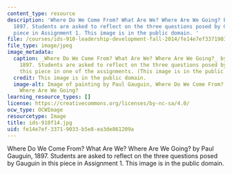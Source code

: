 ```yaml
---
content_type: resource
description: 'Where Do We Come From? What Are We? Where Are We Going? by Paul Gauguin,
  1897. Students are asked to reflect on the three questions posed by Gauguin in this
  piece in Assignment 1. This image is in the public domain. '
file: /courses/ids-910-leadership-development-fall-2014/fe14e7ef33719033b5e8ea3de861209a_ids-910f14.jpg
file_type: image/jpeg
image_metadata:
  caption: _Where Do We Come From? What Are We? Where Are We Going?_ by Paul Gauguin,
    1897. Students are asked to reflect on the three questions posed by Gauguin in
    this piece in one of the assignments. (This image is in the public domain.)
  credit: This image is in the public domain.
  image-alt: Image of painting by Paul Gauguin, Where Do We Come From? What Are We?
    Where Are We Going?
learning_resource_types: []
license: https://creativecommons.org/licenses/by-nc-sa/4.0/
ocw_type: OCWImage
resourcetype: Image
title: ids-910f14.jpg
uid: fe14e7ef-3371-9033-b5e8-ea3de861209a
---
```

Where Do We Come From? What Are We? Where Are We Going? by Paul Gauguin, 1897. Students are asked to reflect on the three questions posed by Gauguin in this piece in Assignment 1. This image is in the public domain. 